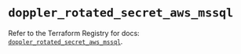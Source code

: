 # `doppler_rotated_secret_aws_mssql`

Refer to the Terraform Registry for docs: [`doppler_rotated_secret_aws_mssql`](https://registry.terraform.io/providers/dopplerhq/doppler/1.21.0/docs/resources/rotated_secret_aws_mssql).
